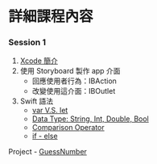 # 詳細課程內容
### Session 1
1. [Xcode 簡介](https://github.com/Wuchiwei/ntu-ios/blob/master/Xcode/Xcode.pdf)
2. 使用 Storyboard 製作 app 介面
    * 回應使用者行為：IBAction
    * 改變使用這介面：IBOutlet
3. Swift 語法
    * [var V.S. let](https://github.com/Wuchiwei/ntu-ios/tree/master/Variable)
    * [Data Type: String, Int, Double, Bool](https://github.com/Wuchiwei/ntu-ios/tree/master/DataType)
    * [Comparison Operator](https://github.com/Wuchiwei/ntu-ios/tree/master/Operator/Comparison%20Operators)
    * [if - else](https://github.com/Wuchiwei/ntu-ios/tree/master/ControlFlow/If-statement)

Project - [GuessNumber](https://github.com/Wuchiwei/GuessNumber)